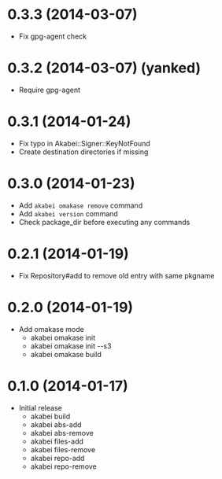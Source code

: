 # 0.3.3 (2014-03-07)
- Fix gpg-agent check

# 0.3.2 (2014-03-07) (yanked)
- Require gpg-agent

# 0.3.1 (2014-01-24)
- Fix typo in Akabei::Signer::KeyNotFound
- Create destination directories if missing

# 0.3.0 (2014-01-23)
- Add `akabei omakase remove` command
- Add `akabei version` command
- Check package_dir before executing any commands

# 0.2.1 (2014-01-19)
- Fix Repository#add to remove old entry with same pkgname

# 0.2.0 (2014-01-19)
- Add omakase mode
    - akabei omakase init
    - akabei omakase init --s3
    - akabei omakase build

# 0.1.0 (2014-01-17)
- Initial release
    - akabei build
    - akabei abs-add
    - akabei abs-remove
    - akabei files-add
    - akabei files-remove
    - akabei repo-add
    - akabei repo-remove

